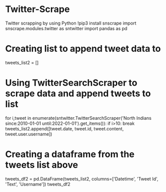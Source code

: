 # Twitter-Scrape
Twitter scrapping by using Python
!pip3 install snscrape
import snscrape.modules.twitter as sntwitter
import pandas as pd

# Creating list to append tweet data to
tweets_list2 = []

# Using TwitterSearchScraper to scrape data and append tweets to list
for i,tweet in enumerate(sntwitter.TwitterSearchScraper('North Indians since:2010-01-01 until:2022-01-01').get_items()):
    if i>10:
        break
    tweets_list2.append([tweet.date, tweet.id, tweet.content, tweet.user.username])
    
# Creating a dataframe from the tweets list above
tweets_df2 = pd.DataFrame(tweets_list2, columns=['Datetime', 'Tweet Id', 'Text', 'Username'])
tweets_df2
